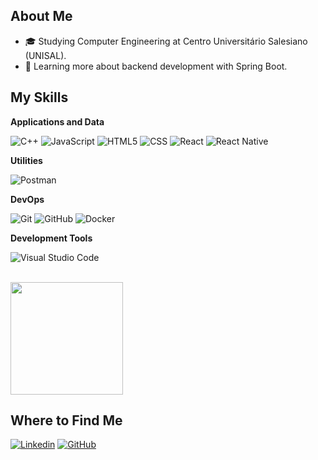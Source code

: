 ## About Me

- 🎓 Studying Computer Engineering at Centro Universitário Salesiano (UNISAL).
- 🌱 Learning more about backend development with Spring Boot.

## My Skills

**Applications and Data**

![C++](https://img.shields.io/badge/-C++-333333?style=flat&logo=C%2B%2B&logoColor=00599C)
![JavaScript](https://img.shields.io/badge/-JavaScript-333333?style=flat&logo=javascript)
![HTML5](https://img.shields.io/badge/-HTML5-333333?style=flat&logo=HTML5)
![CSS](https://img.shields.io/badge/-CSS-333333?style=flat&logo=CSS3&logoColor=1572B6)
![React](https://img.shields.io/badge/-React-333333?style=flat&logo=react)
![React Native](https://img.shields.io/badge/-React%20Native-333333?style=flat&logo=react)

**Utilities**

![Postman](https://img.shields.io/badge/-Postman-333333?style=flat&logo=postman)

**DevOps**

![Git](https://img.shields.io/badge/-Git-333333?style=flat&logo=git)
![GitHub](https://img.shields.io/badge/-GitHub-333333?style=flat&logo=github)
![Docker](https://img.shields.io/badge/-Docker-333333?style=flat&logo=docker)

**Development Tools**

![Visual Studio Code](https://img.shields.io/badge/-Visual%20Studio%20Code-333333?style=flat&logo=visual-studio-code&logoColor=007ACC)

<br/>

<a href="https://github.com/L4ndr0o" title="Perfil do Iuri">
  <img height="180em" src="https://github-readme-stats.vercel.app/api?username=L4ndr0o&theme=dracula&show_icons=true" />
</a>

## Where to Find Me

[![Linkedin](https://img.shields.io/badge/-username-blue?style=flat-square&logo=Linkedin&logoColor=white&link=https://www.linkedin.com/in/leandro-nnogueira/)]([LINK-DO-SEU-LINKEDIN](https://www.linkedin.com/in/leandro-nnogueira/))
[![GitHub](https://img.shields.io/github/followers/iuricode?label=follow&style=social)](https://github.com/leandro-nnogueira/)
